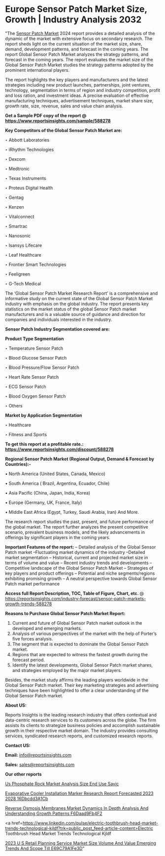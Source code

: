 # Europe Sensor Patch Market Size, Growth | Industry Analysis 2032

"The <a href=https://www.reportsinsights.com/sample/588278>Sensor Patch Market</a> 2024 report provides a detailed analysis of the dynamic of the market with extensive focus on secondary research. The report sheds light on the current situation of the market size, share, demand, development patterns, and forecast in the coming years. The report Global Sensor Patch Market analyzes the strategy patterns, and forecast in the coming years. The report evaluates the market size of the Global Sensor Patch Market studies the strategy patterns adopted by the prominent international players.

The report highlights the key players and manufacturers and the latest strategies including new product launches, partnerships, joint ventures, technology, segmentation in terms of region and industry competition, profit and loss ration, and investment ideas. A precise evaluation of effective manufacturing techniques, advertisement techniques, market share size, growth rate, size, revenue, sales and value chain analysis.

<strong>Get a Sample PDF copy of the report @ <a href=https://www.reportsinsights.com/sample/588278 style=color:#0000ff;>https://www.reportsinsights.com/sample/588278</a></strong>

<strong>Key Competitors of the Global Sensor Patch Market are:</strong>

‣ Abbott Laboratories


‣ iRhythm Technologies


‣ Dexcom


‣ Medtronic


‣ Texas Instruments


‣ Proteus Digital Health


‣ Gentag


‣ Kenzen


‣ Vitalconnect


‣ Smartrac


‣ Nanosonic


‣ Isansys Lifecare


‣ Leaf Healthcare


‣ Frontier Smart Technologies


‣ Feeligreen


‣ G-Tech Medical

The ‘Global Sensor Patch Market Research Report’ is a comprehensive and informative study on the current state of the Global Sensor Patch Market industry with emphasis on the global industry. The report presents key statistics on the market status of the global Sensor Patch market manufacturers and is a valuable source of guidance and direction for companies and individuals interested in the industry.

<strong>Sensor Patch Industry Segmentation covered are:</strong>

<strong>Product Type Segmentation</strong>

‣    Temperature Sensor Patch


‣ Blood Glucose Sensor Patch


‣ Blood Pressure/Flow Sensor Patch


‣ Heart Rate Sensor Patch


‣ ECG Sensor Patch


‣ Blood Oxygen Sensor Patch


‣ Others

<strong>Market by Application Segmentation</strong>

‣   Healthcare


‣ Fitness and Sports

<strong>To get this report at a profitable rate.: <a href=https://www.reportsinsights.com/discount/588278 style=color:#0000ff;>https://www.reportsinsights.com/discount/588278</a></strong>

<strong>Regional Sensor Patch Market (Regional Output, Demand &amp; Forecast by Countries):-</strong>

• North America (United States, Canada, Mexico)

• South America ( Brazil, Argentina, Ecuador, Chile)

• Asia Pacific (China, Japan, India, Korea)

• Europe (Germany, UK, France, Italy)

• Middle East Africa (Egypt, Turkey, Saudi Arabia, Iran) And More.

The research report studies the past, present, and future performance of the global market. The report further analyzes the present competitive scenario, prevalent business models, and the likely advancements in offerings by significant players in the coming years.

<strong>Important Features of the report:</strong>
– Detailed analysis of the Global Sensor Patch market
–Fluctuating market dynamics of the industry
–Detailed market segmentation
– Historical, current and projected market size in terms of volume and value
– Recent industry trends and developments
– Competitive landscape of the Global Sensor Patch Market
– Strategies of key players and product offerings
– Potential and niche segments/regions exhibiting promising growth
– A neutral perspective towards Global Sensor Patch market performance

<strong>Access full Report Description, TOC, Table of Figure, Chart, etc. </strong>@   <a href=https://reportsinsights.com/industry-forecast/sensor-patch-markets-growth-trends-588278 style=color:#0000ff;>https://reportsinsights.com/industry-forecast/sensor-patch-markets-growth-trends-588278</a>

<strong>Reasons to Purchase Global Sensor Patch Market Report:</strong>
1. Current and future of Global Sensor Patch market outlook in the developed and emerging markets.
2. Analysis of various perspectives of the market with the help of Porter’s five forces analysis.
3. The segment that is expected to dominate the Global Sensor Patch market.
4. Regions that are expected to witness the fastest growth during the forecast period.
5. Identify the latest developments, Global Sensor Patch market shares, and strategies employed by the major market players.

Besides, the market study affirms the leading players worldwide in the Global Sensor Patch market. Their key marketing strategies and advertising techniques have been highlighted to offer a clear understanding of the Global Sensor Patch market.

<strong><strong>About US</strong>:</strong>

Reports Insights is the leading research industry that offers contextual and data-centric research services to its customers across the globe. The firm assists its clients to strategize business policies and accomplish sustainable growth in their respective market domain. The industry provides consulting services, syndicated research reports, and customized research reports.

<strong>Contact US:</strong>

<p class=><b>Email:</b> <a href=mailto:info@reportsinsights.com>info@reportsinsights.com</a></p>
<p class=><b>Sales:</b> <a href=mailto:sales@reportsinsights.com>sales@reportsinsights.com</a></p>

<strong>Our other reports</strong>

<a href=https://www.linkedin.com/pulse/us-phosphate-rock-market-analysis-size-end-use-sayic/>Us Phosphate Rock Market Analysis Size End Use Sayic</a>

<a href=https://medium.com/@achalwankhede15/evaporative-cooler-installation-marker-research-report-forecasted-2023-2028-16dbcdd3a1cb>Evaporative Cooler Installation Marker Research Report Forecasted 2023 2028 16Dbcdd3A1Cb</a>

<a href=https://medium.com/@g65914336/reverse-osmosis-membranes-market-dynamics-in-depth-analysis-and-understanding-growth-patterns-f6daad9fb4f2>Reverse Osmosis Membranes Market Dynamics In Depth Analysis And Understanding Growth Patterns F6Daad9Fb4F2</a>

<a href=https://www.linkedin.com/pulse/electric-toothbrush-head-market-trends-technological-kjldf?trk=public_post_feed-article-content>Electric Toothbrush Head Market Trends Technological Kjldf</a>

<a href=https://medium.com/@nadeemkazi654/2023-u-s-retail-planning-service-market-size-volume-and-value-emerging-trends-and-scope-till-e69c79a1fe3d>2023 U S Retail Planning Service Market Size Volume And Value Emerging Trends And Scope Till E69C79A1Fe3D</a>"
